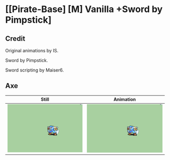 # [\[Pirate-Base\] \[M\] Vanilla +Sword by Pimpstick]

## Credit

Original animations by IS.

Sword by Pimpstick.

Sword scripting by Maiser6.

## Axe

| Still | Animation |
| :---: | :-------: |
| ![Axe still](./Axe_000.png) | ![Axe animation](./Axe.gif) |

